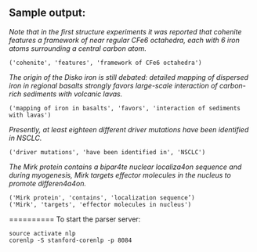 ## Sample output:

_Note that in the first structure experiments it was reported that cohenite features a framework of near regular CFe6 octahedra, each with 6 iron atoms surrounding a central carbon atom._
```
('cohenite', 'features', 'framework of CFe6 octahedra')
```

_The origin of the Disko iron is still debated: detailed mapping of dispersed iron in regional basalts strongly favors large-scale interaction of carbon-rich sediments with volcanic lavas._
```
('mapping of iron in basalts', 'favors', 'interaction of sediments with lavas')
```

_Presently, at least eighteen different driver mutations have been identified in NSCLC._
```
('driver mutations', 'have been identified in', 'NSCLC')
```

_The Mirk protein contains a bipar4te nuclear localiza4on sequence and during myogenesis, Mirk targets effector molecules in the nucleus to promote differen4a4on._
```
('Mirk protein', 'contains', 'localization sequence’)
('Mirk', 'targets', 'effector molecules in nucleus')
```

==========
To start the parser server:
```
source activate nlp
corenlp -S stanford-corenlp -p 8084
```